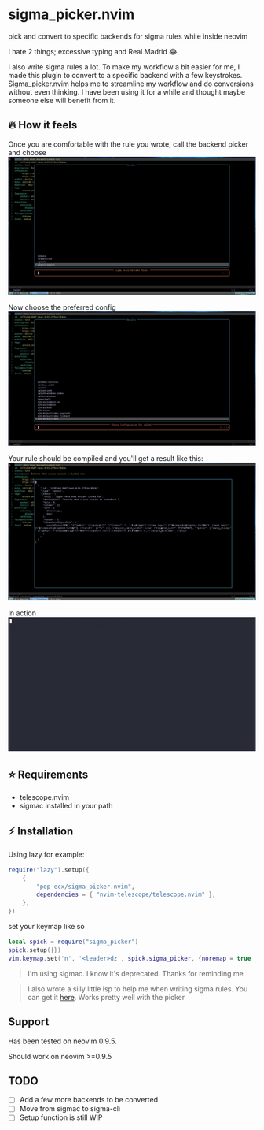 # sigma_picker.nvim
pick and convert to specific backends for sigma rules while inside neovim

I hate 2 things; excessive typing and Real Madrid :joy:

I also write sigma rules a lot. To make my workflow a bit easier for me, I made this plugin to convert to a specific backend with a few keystrokes.
Sigma_picker.nvim helps me to streamline my workflow and do conversions without even thinking. I have been using it for a while and thought maybe
someone else will benefit from it.

## :fire: How it feels
Once you are comfortable with the rule you wrote, call the backend picker and choose
![choose backend](pick-backend.png)


Now choose the preferred config
![choose config](pick-config.png)


Your rule should be compiled and you'll get a result like this:
![generated rule](result.png)


In action
![usage](live.gif)

## :star: Requirements
- telescope.nvim
- sigmac installed in your path

## :zap: Installation
Using lazy for example:

```lua
require("lazy").setup({
    {
        "pop-ecx/sigma_picker.nvim",
        dependencies = { "nvim-telescope/telescope.nvim" },
    },
})
```

set your keymap like so 

```lua
local spick = require("sigma_picker")
spick.setup({})
vim.keymap.set('n', '<leader>dz', spick.sigma_picker, {noremap = true , silent = true})
```

> I'm using sigmac. I know it's deprecated. Thanks for reminding me

> I also wrote a silly little lsp to help me when writing sigma rules. You can get it [here](https://github.com/pop-ecx/sigma-ls.git). Works pretty well with the picker

## Support
Has been tested on neovim 0.9.5.

Should work on neovim >=0.9.5

## TODO
- [ ] Add a few more backends to be converted
- [ ] Move from sigmac to sigma-cli
- [ ] Setup function is still WIP
